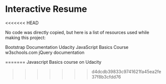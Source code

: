 Interactive Resume
==================
<<<<<<< HEAD

No code was directly copied, but here is a list of resources used while making this project:

Bootstrap Documentation
Udacity JavaScript Basics Course
w3schools.com
jQuery documentation

=======
Javascript Basics course on Udacity
>>>>>>> d4dcdb39833c9741621fa45ea2fe37f8b3cfdd76
